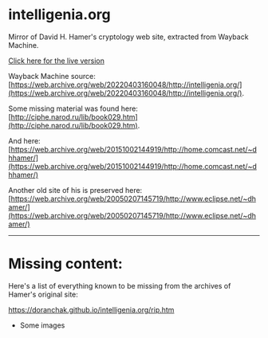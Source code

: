 # intelligenia.org
Mirror of David H. Hamer's cryptology web site, extracted from Wayback Machine.

[Click here for the live version](https://doranchak.github.io/intelligenia.org/)

Wayback Machine source: [https://web.archive.org/web/20220403160048/http://intelligenia.org/](https://web.archive.org/web/20220403160048/http://intelligenia.org/).

Some missing material was found here:  [http://ciphe.narod.ru/lib/book029.htm](http://ciphe.narod.ru/lib/book029.htm).

And here:  [https://web.archive.org/web/20151002144919/http://home.comcast.net/~dhhamer/](https://web.archive.org/web/20151002144919/http://home.comcast.net/~dhhamer/)

Another old site of his is preserved here:  [https://web.archive.org/web/20050207145719/http://www.eclipse.net/~dhamer/](https://web.archive.org/web/20050207145719/http://www.eclipse.net/~dhamer/)

***

# Missing content:

Here's a list of everything known to be missing from the archives of Hamer's original site:

https://doranchak.github.io/intelligenia.org/rip.htm

 * Some images
 
 

 
 
